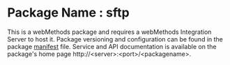 # Package Name : sftp
This is a webMethods package and requires a webMethods Integration Server to host it. Package versioning and configuration can be found in the package [manifest](./sftp/manifest.v3) file. Service and API documentation is available on the package's home page http://&lt;server&gt;:&lt;port&gt;/&lt;packagename>.